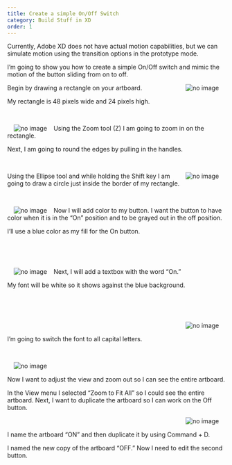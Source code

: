 ```yaml
---
title: Create a simple On/Off Switch
category: Build Stuff in XD
order: 1
---
```


Currently, Adobe XD does not have actual motion capabilities, but we can simulate motion using the transition options in the prototype mode.

I’m going to show you how to create a simple On/Off switch and mimic the motion of the button sliding from on to off.

  

 <img style="padding: 0px 15px;float:right;" src="https://iwilfried.github.io/Adobe-XD-eBook/images/XD-SwitchOnOff-01.png" alt="no image"/> Begin by drawing a rectangle on your artboard.  

My rectangle is 48 pixels wide and 24 pixels high.


&nbsp;   

 <img style="padding: 0px 15px;float:left;" src="https://iwilfried.github.io/Adobe-XD-eBook/images/XD-SwitchOnOff-02.png" alt="no image"/>Using the Zoom tool (Z) I am going to zoom in on the rectangle.

Next, I am going to round the edges by pulling in the handles.

&nbsp;   

 <img style="padding: 0px 15px;float:right;" src="https://iwilfried.github.io/Adobe-XD-eBook/images/XD-SwitchOnOff-03.png" alt="no image"/>Using the Ellipse tool and while holding the Shift key I am going to draw a circle just inside the border of my rectangle.

&nbsp;   

 <img style="padding: 0px 15px;float:left;" src="https://iwilfried.github.io/Adobe-XD-eBook/images/XD-SwitchOnOff-04.png" alt="no image"/>  

 Now I will add color to my button. I want the button to have color when it is in the “On” position and to be grayed out in the off position.

I’ll use a blue color as my fill for the On button.

&nbsp;   

&nbsp;   

 <img style="padding: 0px 15px;float:left;" src="https://iwilfried.github.io/Adobe-XD-eBook/images/XD-SwitchOnOff-05.png" alt="no image"/>  

 Next, I will add a textbox with the word “On.”

My font will be white so it shows against the blue background.

&nbsp;   

&nbsp;   

<img style="padding: 0px 15px;float:right;" src="https://iwilfried.github.io/Adobe-XD-eBook/images/XD-SwitchOnOff-06.png" alt="no image"/>  

&nbsp;   

I’m going to switch the font to all capital letters.  

&nbsp;   

<img style="padding: 0px 15px;float:left;" src="https://iwilfried.github.io/Adobe-XD-eBook/images/XD-SwitchOnOff-07.png" alt="no image"/>  

&nbsp;   

Now I want to adjust the view and zoom out so I can see the entire artboard.

In the View menu I selected “Zoom to Fit All” so I could see the entire artboard. Next, I want to duplicate the artboard so I can work on the Off button.  

<img style="padding: 0px 15px;float:right;" src="https://iwilfried.github.io/Adobe-XD-eBook/images/XD-SwitchOnOff-08.png" alt="no image"/>

&nbsp;   

I name the artboard “ON” and then duplicate it by using  Command + D. 

I named the new copy of the artboard “OFF.” Now I need to edit the second button. 

&nbsp;   

&nbsp;   
